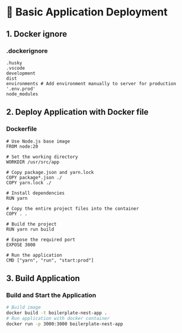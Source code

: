 # 📕 Basic Application Deployment

## 1. Docker ignore

### .dockerignore

```docker
.husky
.vscode
development
dist
environments # Add environment manually to server for production '.env.prod'
node_modules
```

## 2. Deploy Application with Docker file

### Dockerfile

```docker
# Use Node.js base image
FROM node:20

# Set the working directory
WORKDIR /usr/src/app

# Copy package.json and yarn.lock
COPY package*.json ./
COPY yarn.lock ./

# Install dependencies
RUN yarn

# Copy the entire project files into the container
COPY . .

# Build the project
RUN yarn run build

# Expose the required port
EXPOSE 3000

# Run the application
CMD ["yarn", "run", "start:prod"]
```

## 3. Build Application

### Build and Start the Application

```bash
# Build image
docker build -t boilerplate-nest-app .
# Run application with docker container
docker run -p 3000:3000 boilerplate-nest-app
```
